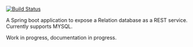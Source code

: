 [![Build Status](https://travis-ci.org/manoharprabhu/WellRested.svg?branch=master)](https://travis-ci.org/manoharprabhu/WellRested)

A Spring boot application to expose a Relation database as a REST service. Currently supports MYSQL.

Work in progress, documentation in progress.

